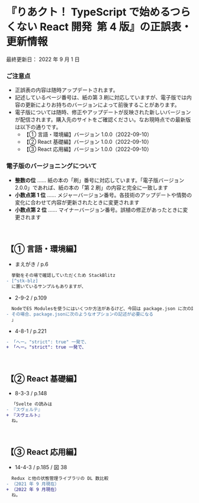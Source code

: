 <!-- markdownlint-disable MD010 MD029 MD032 -->

# 『りあクト！ TypeScript で始めるつらくない React 開発 &nbsp;第 4 版』の正誤表・更新情報

最終更新日： 2022 年 9 月 1 日

### ご注意点

- 正誤表の内容は随時アップデートされます。
- 記述しているページ番号は、紙の第 3 刷に対応していますが、電子版では内容の更新によりお持ちのバージョンによって前後することがあります。
- 電子版については随時、修正やアップデートが反映された新しいバージョンが配信されます。購入先のサイトをご確認ください。なお現時点での最新版は以下の通りです。
  - 【① 言語・環境編】バージョン 1.0.0（2022-09-10）
  - 【② React 基礎編】バージョン 1.0.0（2022-09-10）
  - 【③ React 応用編】バージョン 1.0.0（2022-09-10）

### 電子版のバージョニングについて

- **整数の位** …… 紙の本の「刷」番号に対応しています。「電子版バージョン 2.0.0」であれば、紙の本の「第 2 刷」の内容と完全に一致します
- **小数点第 1 位** …… メジャーバージョン番号。各技術のアップデートや情勢の変化に合わせて内容が更新されたときに変更されます
- **小数点第 2 位** …… マイナーバージョン番号。誤植の修正があったときに変更されます

<br />

## 【① 言語・環境編】

- まえがき / p.6

```diff
  挙動をその場で確認していただくため StackBlitz
- [^stk-blz]
  に置いているサンプルもありますが、
```

- 2-9-2 / p.109

```diff
  NodeでES Modulesを使うにはいくつか方法があるけど、今回は package.json に次の設定を入れる方法を採用する。
- その場合、package.jsonに次のようなオプションの記述が必要になる
  」
```

- 4-8-1 / p.221

```diff
- 「へー。"strict": true" 一発で、
+ 「へー。"strict": true 一発で、
```

<br />

## 【② React 基礎編】

- 8-3-3 / p.148

```diff
  「Svelte の読みは
- 『スヴェルテ』
+ 『スヴェルト』
  ね。
```

<br />

## 【③ React 応用編】

- 14-4-3 / p.185 / 図 38

```diff
  Redux と他の状態管理ライブラリの DL 数比較
- （2021 年 9 月現在）
+ （2022 年 9 月現在）
  ね。
```
